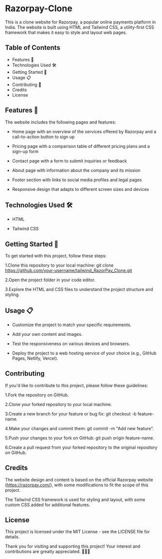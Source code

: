 
# Razorpay-Clone
This is a clone website for Razorpay, a popular online payments platform in India. The website is built using HTML and Tailwind CSS, a utility-first CSS framework that makes it easy to style and layout web pages.




## Table of Contents
 - Features 🌟
 - Technologies Used 🛠️
 - Getting Started 🚀
 - Usage 📋
 - Contributing 🤝
 - Credits
 - License
## Features 🌟
The website includes the following pages and features:

 - Home page with an overview of the services offered by Razorpay and a call-to-action button to sign up

 - Pricing page with a comparison table of different pricing plans and a sign-up form

 - Contact page with a form to submit inquiries or feedback

 - About page with information about the company and its mission

 - Footer section with links to social media profiles and legal pages

 - Responsive design that adapts to different screen sizes and devices
## Technologies Used 🛠️
 - HTML

 - Tailwind CSS
## Getting Started 🚀
To get started with this project, follow these steps:

1.Clone this repository to your local machine:
git clone https://github.com/your-username/tailwind_RazorPay_Clone.git

2.Open the project folder in your code editor.

3.Explore the HTML and CSS files to understand the project structure and styling.
## Usage 📋
 - Customize the project to match your specific requirements.
 - Add your own content and images.

 - Test the responsiveness on various devices and browsers.

 - Deploy the project to a web hosting service of your choice (e.g., GitHub Pages, Netlify, Vercel).
## Contributing
If you'd like to contribute to this project, please follow these guidelines:

1.Fork the repository on GitHub.

2.Clone your forked repository to your local machine.

3.Create a new branch for your feature or bug fix: git checkout -b feature-name.

4.Make your changes and commit them: git commit -m "Add new feature".

5.Push your changes to your fork on GitHub: git push origin feature-name.

6.Create a pull request from your forked repository to the original repository on GitHub.
## Credits
The website design and content is based on the official Razorpay website (https://razorpay.com/), with some modifications to fit the scope of this project. 

The Tailwind CSS framework is used for styling and layout, with some custom CSS added for additional features.
## License
This project is licensed under the MIT License - see the LICENSE file for details.

Thank you for visiting and supporting this project! Your interest and contributions are greatly appreciated. 🙌🚀✨
